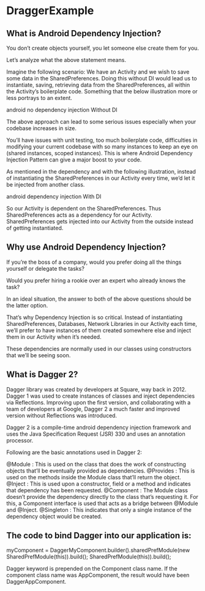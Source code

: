 # DraggerExample

What is Android Dependency Injection?
-------------------------------------
You don’t create objects yourself, you let someone else create them for you.

Let’s analyze what the above statement means.

Imagine the following scenario: We have an Activity and we wish to save some data in the SharedPreferences. Doing this without DI would lead us to instantiate, saving, retrieving data from the SharedPreferences, all within the Activity’s boilerplate code. Something that the below illustration more or less portrays to an extent.

android no dependency injection
Without DI

The above approach can lead to some serious issues especially when your codebase increases in size.

You’ll have issues with unit testing, too much boilerplate code, difficulties in modifying your current codebase with so many instances to keep an eye on (shared instances, scoped instances). This is where Android Dependency Injection Pattern can give a major boost to your code.

As mentioned in the dependency and with the following illustration, instead of instantiating the SharedPreferences in our Activity every time, we’d let it be injected from another class.

android dependency injection
With DI

So our Activity is dependent on the SharedPreferences. Thus SharedPreferences acts as a dependency for our Activity. SharedPreferences gets injected into our Activity from the outside instead of getting instantiated.

Why use Android Dependency Injection?
--------------------------------------
If you’re the boss of a company, would you prefer doing all the things yourself or delegate the tasks?

Would you prefer hiring a rookie over an expert who already knows the task?

In an ideal situation, the answer to both of the above questions should be the latter option.

That’s why Dependency Injection is so critical. Instead of instantiating SharedPreferences, Databases, Network Libraries in our Activity each time, we’ll prefer to have instances of them created somewhere else and inject them in our Activity when it’s needed.

These dependencies are normally used in our classes using constructors that we’ll be seeing soon.

What is Dagger 2?
-----------------
Dagger library was created by developers at Square, way back in 2012. Dagger 1 was used to create instances of classes and inject dependencies via Reflections. Improving upon the first version, and collaborating with a team of developers at Google, Dagger 2 a much faster and improved version without Reflections was introduced.

Dagger 2 is a compile-time android dependency injection framework and uses the Java Specification Request (JSR) 330 and uses an annotation processor.

Following are the basic annotations used in Dagger 2:

@Module : This is used on the class that does the work of constructing objects that’ll be eventually provided as dependencies.
@Provides : This is used on the methods inside the Module class that’ll return the object.
@Inject : This is used upon a constructor, field or a method and indicates that dependency has been requested.
@Component : The Module class doesn’t provide the dependency directly to the class that’s requesting it. For this, a Component interface is used that acts as a bridge between @Module and @Inject.
@Singleton : This indicates that only a single instance of the dependency object would be created.

The code to bind Dagger into our application is:
------------------------------------------------
myComponent = DaggerMyComponent.builder().sharedPrefModule(new SharedPrefModule(this)).build();
SharedPrefModule(this)).build();

Dagger keyword is prepended on the Component class name. If the component class name was AppComponent, the result would have been DaggerAppComponent.
